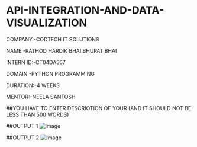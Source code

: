# API-INTEGRATION-AND-DATA-VISUALIZATION

COMPANY:-CODTECH IT SOLUTIONS

NAME:-RATHOD HARDIK BHAI BHUPAT BHAI

INTERN ID:-CT04DA567

DOMAIN:-PYTHON PROGRAMMING

DURATION:-4 WEEKS

MENTOR:-NEELA SANTOSH

##YOU HAVE TO ENTER DESCRIOTION OF YOUR (AND IT SHOULD NOT BE LESS THAN 500 WORDS)

##OUTPUT 1
![Image](https://github.com/user-attachments/assets/928d2bf0-4226-4528-b0c5-a5639bd02cfd)

##OUTPUT 2
![Image](https://github.com/user-attachments/assets/d81b2845-c4b0-41e4-8603-08e47d3d29f7)

